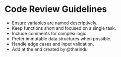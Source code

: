 # Code Review Guidelines

- Ensure variables are named descriptively.
- Keep functions short and focused on a single task.
- Include comments for complex logic.
- Prefer immutable data structures when possible.
- Handle edge cases and input validation.
- Add at the end created by @tharindu
